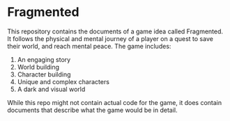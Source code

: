 # Fragmented
This repository contains the documents of a game idea called Fragmented.
It follows the physical and mental journey of a player on a quest to save their world, and reach mental peace. The game includes:

 1. An engaging story
 2. World building
 3. Character building
 4. Unique and complex characters
 5. A dark and visual world

While this repo might not contain actual code for the game, it does contain documents that describe what the game would be in detail. 

